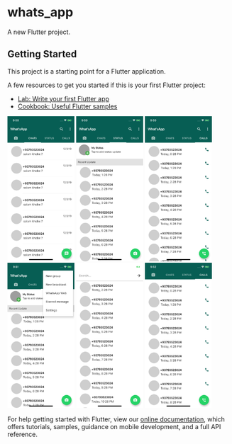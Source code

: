 # whats_app

A new Flutter project.

## Getting Started

This project is a starting point for a Flutter application.

A few resources to get you started if this is your first Flutter project:

- [Lab: Write your first Flutter app](https://flutter.dev/docs/get-started/codelab)
- [Cookbook: Useful Flutter samples](https://flutter.dev/docs/cookbook)

<img src="https://github.com/faizahmad/whats-app/blob/master/screenshots/Simulator%20Screen%20Shot%20-%20iPhone%20X%20-%202019-12-12%20at%2021.50.43.png" style="max-width: 33%;" width="30%">

<img src="https://github.com/faizahmad/whats-app/blob/master/screenshots/Simulator%20Screen%20Shot%20-%20iPhone%20X%20-%202019-12-12%20at%2021.50.48.png" style="max-width: 33%;" width="30%">

<img src="https://github.com/faizahmad/whats-app/blob/master/screenshots/Simulator%20Screen%20Shot%20-%20iPhone%20X%20-%202019-12-12%20at%2021.50.51.png" style="max-width: 33%;" width="30%">

<img src="https://github.com/faizahmad/whats-app/blob/master/screenshots/Simulator%20Screen%20Shot%20-%20iPhone%20X%20-%202019-12-12%20at%2021.51.12.png" style="max-width: 33%;" width="30%">


<img src="https://github.com/faizahmad/whats-app/blob/master/screenshots/Simulator%20Screen%20Shot%20-%20iPhone%20X%20-%202019-12-12%20at%2021.51.43.png" style="max-width: 33%;" width="30%">


<img src="https://github.com/faizahmad/whats-app/blob/master/screenshots/Simulator%20Screen%20Shot%20-%20iPhone%20X%20-%202019-12-12%20at%2021.52.56.png" style="max-width: 33%;" width="30%">


For help getting started with Flutter, view our
[online documentation](https://flutter.dev/docs), which offers tutorials,
samples, guidance on mobile development, and a full API reference.

